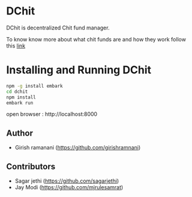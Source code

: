 # DChit

DChit is decentralized Chit fund manager. 

To know know more about what chit funds are and how they work follow this [link](https://www.quora.com/How-do-chit-funds-work-What-exactly-goes-on-behind-the-scenes-when-a-chit-fund-is-run-Who-gets-paid-how-What-exactly-is-the-pattern-of-money-flow)

# Installing and Running DChit


```Bash
npm -g install embark
cd dchit
npm install
embark run
```

open browser : http://localhost:8000


## Author

- Girish ramanani (https://github.com/girishramnani)

## Contributors

- Sagar jethi     (https://github.com/sagarjethi)
- Jay  Modi       (https://github.com/mjrulesamrat)
